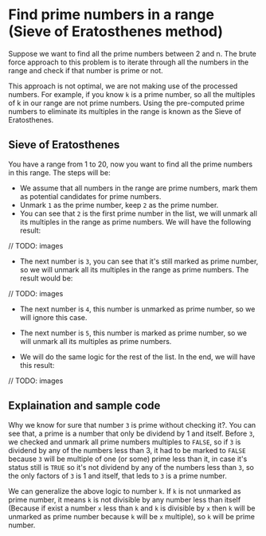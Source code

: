 # Find prime numbers in a range (Sieve of Eratosthenes method)

Suppose we want to find all the prime numbers between 2 and n. The brute force approach to this problem is to iterate through all the numbers in the range and check if that number is prime or not.

This approach is not optimal, we are not making use of the processed numbers. For example, if you know `k` is a prime number, so all the multiples of k in our range are not prime numbers. Using the pre-computed prime numbers to eliminate its multiples in the range is known as the Sieve of Eratosthenes.

## Sieve of Eratosthenes

You have a range from 1 to 20, now you want to find all the prime numbers in this range. The steps will be:

- We assume that all numbers in the range are prime numbers, mark them as potential candidates for prime numbers.
- Unmark `1` as the prime number, keep `2` as the prime number.
- You can see that `2` is the first prime number in the list, we will unmark all its multiples in the range as prime numbers. We will have the following result:

// TODO: images

- The next number is `3`, you can see that it's still marked as prime number, so we will unmark all its multiples in the range as prime numbers. The result would be:

// TODO: images

- The next number is `4`, this number is unmarked as prime number, so we will ignore this case.

- The next number is `5`, this number is marked as prime number, so we will unmark all its multiples as prime numbers.

- We will do the same logic for the rest of the list. In the end, we will have this result:

// TODO: images

## Explaination and sample code

Why we know for sure that number `3` is prime without checking it?. You can see that, a prime is a number that only be dividend by 1 and itself. Before `3`, we checked and unmark all prime numbers multiples to `FALSE`, so if `3` is dividend by any of the numbers less than 3, it had to be marked to `FALSE` because `3` will be multiple of one (or some) prime less than it, in case it's status still is `TRUE` so it's not dividend by any of the numbers less than `3`, so the only factors of `3` is 1 and itself, that leds to `3` is a prime number.

We can generalize the above logic to number `k`. If `k` is not unmarked as prime number, it means `k` is not divisible by any number less than itself (Because if exist a number `x` less than `k` and `k` is divisible by `x` then `k` will be unmarked as prime number because `k` will be `x` multiple), so `k` will be prime number.

